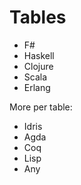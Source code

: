 # Tables

- F#
- Haskell
- Clojure
- Scala
- Erlang

More per table:

- Idris
- Agda
- Coq
- Lisp
- Any
